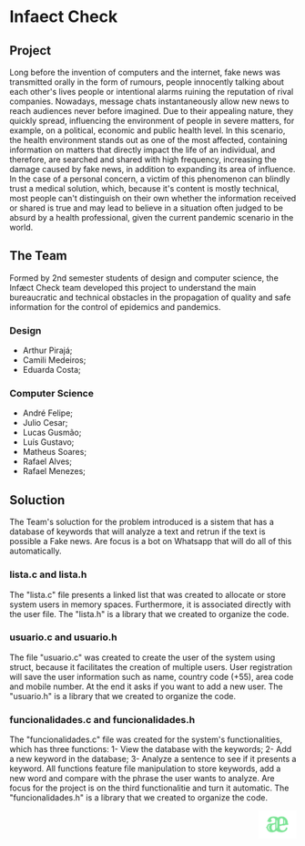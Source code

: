# Infaect Check
## Project ##
Long before the invention of computers and the internet, fake news was transmitted orally in the form of rumours, people innocently talking about each other's lives people or intentional alarms ruining the reputation of rival companies. Nowadays, message chats instantaneously allow new news to reach audiences never before imagined. Due to their appealing nature, they quickly spread, influencing the environment of people in severe matters, for example, on a political, economic and public health level. In this scenario, the health environment stands out as one of the most affected, containing information on matters that directly impact the life of an individual, and therefore, are searched and shared with high frequency, increasing the damage caused by fake news, in addition to expanding its area of ​​influence. In the case of a personal concern, a victim of this phenomenon can blindly trust a medical solution, which, because it's content is mostly technical, most people can't distinguish on their own whether the information received or shared is true and may lead to believe in a situation often judged to be absurd by a health professional, given the current pandemic scenario in the world.
## The Team ##
Formed by 2nd semester students of design and computer science, the Infæct Check team developed this project to understand the main bureaucratic and technical obstacles in the propagation of quality and safe information for the control of epidemics and pandemics.
### Design ###
- Arthur Pirajá;
- Camili Medeiros;
- Eduarda Costa;
### Computer Science ###
- André Felipe;
- Julio Cesar;
- Lucas Gusmão;
- Luís Gustavo;
- Matheus Soares;
- Rafael Alves;
- Rafael Menezes;

## Soluction ##
The Team's soluction for the problem introduced is a sistem that has a database of keywords that will analyze a text and retrun if the text is possible a Fake news. Are focus is a bot on Whatsapp that will do all of this automatically. 

### lista.c and lista.h ###
The "lista.c" file presents a linked list that was created to allocate or store system users in memory spaces. Furthermore, it is associated directly with the user file. The "lista.h" is a library that we created to organize the code.

### usuario.c and usuario.h ###
The file "usuario.c" was created to create the user of the system using struct, because it facilitates the creation of multiple users. User registration will save the user information such as name, country code (+55), area code and mobile number. At the end it asks if you want to add a new user. The "usuario.h" is a library that we created to organize the code.

### funcionalidades.c and funcionalidades.h
The "funcionalidades.c" file was created for the system's functionalities, which has three functions: 1- View the database with the keywords; 2- Add a new keyword in the database; 3- Analyze a sentence to see if it presents a keyword. All functions feature file manipulation to store keywords, add a new word and compare with the phrase the user wants to analyze. Are focus for the project is on the third functionalitie and turn it automatic. The "funcionalidades.h" is a library that we created to organize the code.
<div style="display: inline_block">
    <img align="right" height="50em" src="/imagem/logo.png" />
</div>
